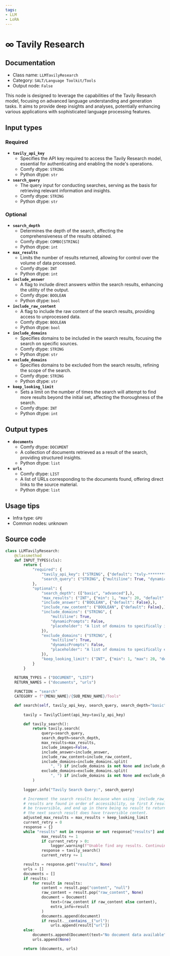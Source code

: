 ```yaml
---
tags:
- LLM
- LoRA
---
```


# ∞ Tavily Research
## Documentation
- Class name: `LLMTavilyResearch`
- Category: `SALT/Language Toolkit/Tools`
- Output node: `False`

This node is designed to leverage the capabilities of the Tavily Research model, focusing on advanced language understanding and generation tasks. It aims to provide deep insights and analyses, potentially enhancing various applications with sophisticated language processing features.
## Input types
### Required
- **`tavily_api_key`**
    - Specifies the API key required to access the Tavily Research model, essential for authenticating and enabling the node's operations.
    - Comfy dtype: `STRING`
    - Python dtype: `str`
- **`search_query`**
    - The query input for conducting searches, serving as the basis for retrieving relevant information and insights.
    - Comfy dtype: `STRING`
    - Python dtype: `str`
### Optional
- **`search_depth`**
    - Determines the depth of the search, affecting the comprehensiveness of the results obtained.
    - Comfy dtype: `COMBO[STRING]`
    - Python dtype: `int`
- **`max_results`**
    - Limits the number of results returned, allowing for control over the volume of data processed.
    - Comfy dtype: `INT`
    - Python dtype: `int`
- **`include_answer`**
    - A flag to include direct answers within the search results, enhancing the utility of the output.
    - Comfy dtype: `BOOLEAN`
    - Python dtype: `bool`
- **`include_raw_content`**
    - A flag to include the raw content of the search results, providing access to unprocessed data.
    - Comfy dtype: `BOOLEAN`
    - Python dtype: `bool`
- **`include_domains`**
    - Specifies domains to be included in the search results, focusing the search on specific sources.
    - Comfy dtype: `STRING`
    - Python dtype: `str`
- **`exclude_domains`**
    - Specifies domains to be excluded from the search results, refining the scope of the search.
    - Comfy dtype: `STRING`
    - Python dtype: `str`
- **`keep_looking_limit`**
    - Sets a limit on the number of times the search will attempt to find more results beyond the initial set, affecting the thoroughness of the search.
    - Comfy dtype: `INT`
    - Python dtype: `int`
## Output types
- **`documents`**
    - Comfy dtype: `DOCUMENT`
    - A collection of documents retrieved as a result of the search, providing structured insights.
    - Python dtype: `list`
- **`urls`**
    - Comfy dtype: `LIST`
    - A list of URLs corresponding to the documents found, offering direct links to the source material.
    - Python dtype: `list`
## Usage tips
- Infra type: `GPU`
- Common nodes: unknown


## Source code
```python
class LLMTavilyResearch:
    @classmethod
    def INPUT_TYPES(cls):
        return {
            "required": {
                "tavily_api_key": ("STRING", {"default": "tvly-*******************************"}),
                "search_query": ("STRING", {"multiline": True, "dynamicPrompts": False}),
            },
            "optional": {
                "search_depth": (["basic", "advanced"],),
                "max_results": ("INT", {"min": 1, "max": 20, "default": 1}),
                "include_answer": ("BOOLEAN", {"default": False},),
                "include_raw_content": ("BOOLEAN", {"default": False},),
                "include_domains": ("STRING", {
                    "multiline": True,
                    "dynamicPrompts": False,
                    "placeholder": "A list of domains to specifically include in the search results. Default is None, which includes all domains. e.g. \"google.com, twitter.com\"",
                }),
                "exclude_domains": ("STRING", {
                    "multiline": True,
                    "dynamicPrompts": False,
                    "placeholder": "A list of domains to specifically exclude from the search results. Default is None, which doesn't exclude any domains. e.g. \"google.com, twitter.com\"",
                }),
                "keep_looking_limit": ("INT", {"min": 1, "max": 20, "default": 10})
            }
        }
    
    RETURN_TYPES = ("DOCUMENT", "LIST")
    RETURN_NAMES = ("documents", "urls")

    FUNCTION = "search"
    CATEGORY = f"{MENU_NAME}/{SUB_MENU_NAME}/Tools"

    def search(self, tavily_api_key, search_query, search_depth="basic", max_results=1, include_answer=False, include_raw_content=False, include_domains="google.com", exclude_domains=None, keep_looking_limit=10):
        
        tavily = TavilyClient(api_key=tavily_api_key)

        def tavily_search():
            return tavily.search(
                query=search_query,
                search_depth=search_depth,
                max_results=max_results,
                include_images=False,
                include_answer=include_answer,
                include_raw_content=include_raw_content,
                include_domains=include_domains.split(
                    ", ") if include_domains is not None and include_domains != "" else None,
                exclude_domains=exclude_domains.split(
                    ", ") if include_domains is not None and exclude_domains != "" else None,
            )
        
        logger.info("Tavily Search Query:", search_query)

        # Increment the search results because when using `include_raw_content` 
        # results are found in order of accessibility, so first X results may not 
        # be traversible, and end up in there being no result to return. But maybe 
        # the next search result does have traversible content.
        adjusted_max_results = max_results + keep_looking_limit
        current_retry = 0
        response = {}
        while "results" not in response or not response["results"] and max_results < adjusted_max_results:
                max_results += 1
                if current_retry > 0:
                    logger.warning(f"Unable find any results. Continuing Search...\nRetry {current_retry} of {keep_looking_limit}")
                response = tavily_search()
                current_retry += 1

        results = response.get("results", None)
        urls = []
        documents = []
        if results:
            for result in results:
                content = result.pop("content", "null")
                raw_content = result.pop("raw_content", None)
                document = Document(
                    text=(raw_content if raw_content else content),
                    extra_info=result
                )
                documents.append(document)
                if result.__contains__("url"):
                    urls.append(result["url"])
        else:
            documents.append(Document(text="No document data available", extra_info={"error": "No document data available"}))
            urls.append(None)

        return (documents, urls)

```

